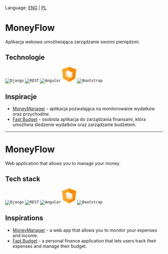 Language: [ENG](#moneyflow-1) | [PL](#moneyflow)

# MoneyFlow
Aplikacja webowa umożliwiająca zarządzanie swoimi pieniędzmi.

## Technologie
<div >
	<code><img width="50" src="https://raw.githubusercontent.com/marwin1991/profile-technology-icons/refs/heads/main/icons/django.png" alt="Django" title="Django"/></code>
	<code><img width="50" src="https://raw.githubusercontent.com/marwin1991/profile-technology-icons/refs/heads/main/icons/rest.png" alt="REST" title="REST"/></code>
	<code><img width="50" src="https://raw.githubusercontent.com/marwin1991/profile-technology-icons/refs/heads/main/icons/angular.png" alt="Angular" title="Angular"/></code>
 	<code><img width="45" src="./assets/material.svg" alt="Angular Material" title="Angular Material"/></code>
  	<code><img width="50" src="https://raw.githubusercontent.com/marwin1991/profile-technology-icons/refs/heads/main/icons/bootstrap.png" alt="Bootstrap" title="Bootstrap"/></code>
	
</div>

## Inspiracje
- [MoneyManager](https://www.realbyteapps.com/) - aplikacja pozwalająca na monitorowanie wydatków oraz przychodów.
- [Fast Budget](https://fastbudget.app/) - osobista aplikacja do zarządzania finansami, która umożliwia śledzenie wydatków oraz zarządzanie budżetem.
  
***
# MoneyFlow
Web application that allows you to manage your money.

## Tech stack
<div >
	<code><img width="50" src="https://raw.githubusercontent.com/marwin1991/profile-technology-icons/refs/heads/main/icons/django.png" alt="Django" title="Django"/></code>
	<code><img width="50" src="https://raw.githubusercontent.com/marwin1991/profile-technology-icons/refs/heads/main/icons/rest.png" alt="REST" title="REST"/></code>
	<code><img width="50" src="https://raw.githubusercontent.com/marwin1991/profile-technology-icons/refs/heads/main/icons/angular.png" alt="Angular" title="Angular"/></code>
	 <code><img width="45" src="./assets/material.svg" alt="Angular Material" title="Angular Material"/></code>
  	<code><img width="50" src="https://raw.githubusercontent.com/marwin1991/profile-technology-icons/refs/heads/main/icons/bootstrap.png" alt="Bootstrap" title="Bootstrap"/></code>
</div>

## Inspirations

- [MoneyManager](https://www.realbyteapps.com/) - a web app that allows you to monitor your expenses and income.
- [Fast Budget](https://fastbudget.app/) - a personal finance application that lets users track their expenses and manage their budget.
